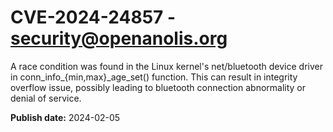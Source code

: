 # CVE-2024-24857 - security@openanolis.org

A race condition was found in the Linux kernel's net/bluetooth device driver in conn_info_{min,max}_age_set() function. This can result in integrity overflow issue, possibly leading to bluetooth connection abnormality or denial of service.






**Publish date:** 2024-02-05

